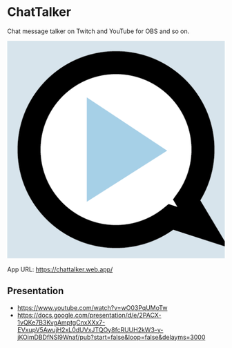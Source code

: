 # ChatTalker
Chat message talker on Twitch and YouTube for OBS and so on.

[![ChatTalker Logo](/src/icon.png "ChatTaler Logo")](https://chattalker.web.app/)

App URL: <https://chattalker.web.app/>

## Presentation

* <https://www.youtube.com/watch?v=wO03PqUMoTw>
* <https://docs.google.com/presentation/d/e/2PACX-1vQKe7B3KvgAmptgCnxXXx7-EVxupV5AwujH2xL0dUVxJTQOy8fcRUUH2kW3-y-jKOimDBDfNSl9Wnaf/pub?start=false&loop=false&delayms=3000>

